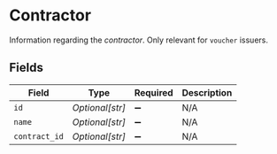 # Contractor

Information regarding the *contractor*. Only relevant for `voucher` issuers.


## Fields

| Field              | Type               | Required           | Description        |
| ------------------ | ------------------ | ------------------ | ------------------ |
| `id`               | *Optional[str]*    | :heavy_minus_sign: | N/A                |
| `name`             | *Optional[str]*    | :heavy_minus_sign: | N/A                |
| `contract_id`      | *Optional[str]*    | :heavy_minus_sign: | N/A                |